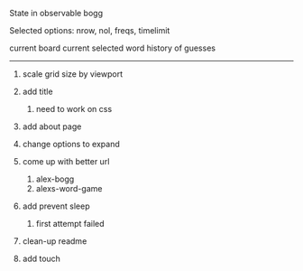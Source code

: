 State in observable bogg

Selected options:
nrow, nol, freqs, timelimit

current board
current selected word
history of guesses


---

1. scale grid size by viewport
1. add title
    1. need to work on css
1. add about page
1. change options to expand
1. come up with better url
    1. alex-bogg
    1. alexs-word-game
    
1. add prevent sleep
    1. first attempt failed
1. clean-up readme

1. add touch